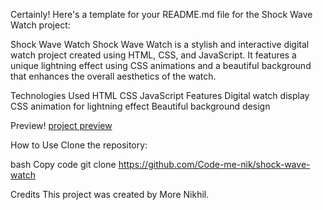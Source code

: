 
Certainly! Here's a template for your README.md file for the Shock Wave Watch project:

Shock Wave Watch
Shock Wave Watch is a stylish and interactive digital watch project created using HTML, CSS, and JavaScript. It features a unique lightning effect using CSS animations and a beautiful background that enhances the overall aesthetics of the watch.

Technologies Used
HTML
CSS
JavaScript
Features
Digital watch display
CSS animation for lightning effect
Beautiful background design

Preview!
[project preview](https://github.com/Code-me-nik/Shock-wave-watch/blob/master/shock%20wave%20project.png)

How to Use
Clone the repository:

bash
Copy code
git clone https://github.com/Code-me-nik/shock-wave-watch

Credits
This project was created by More Nikhil.
